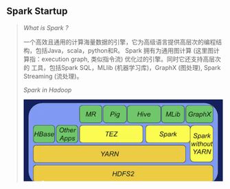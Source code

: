 ## Spark Startup

> *What is Spark ?*
>
> 一个高效且通用的计算海量数据的引擎，它为高级语言提供高层次的编程结构，包括Java，scala，python和R。
> Spark 拥有为通用图计算 (这里图计算指：execution graph, 类似指令流) 优化过的引擎。同时它还支持高层次的
> 工具，包括Spark SQL，MLlib (机器学习库)，GraphX (图处理), Spark Streaming (流处理)。
>
> *Spark in Hadoop*
>
> ![spark in hadoop](images/spark_in_hadoop.png)

